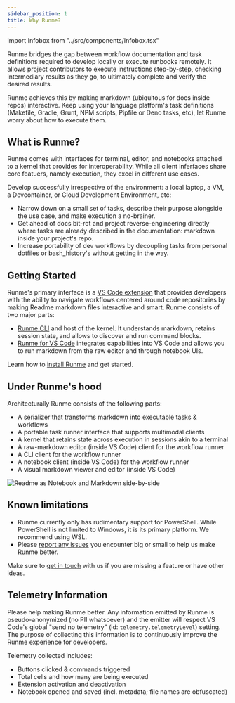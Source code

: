 ```yaml
---
sidebar_position: 1
title: Why Runme?
---
```


import Infobox from "../src/components/Infobox.tsx"

Runme bridges the gap between workflow documentation and task definitions required to develop locally or execute runbooks remotely. It allows project contributors to execute instructions step-by-step, checking intermediary results as they go, to ultimately complete and verify the desired results.

Runme achieves this by making markdown (ubiquitous for docs inside repos) interactive. Keep using your language platform's task definitions (Makefile, Gradle, Grunt, NPM scripts, Pipfile or Deno tasks, etc), let Runme worry about how to execute them.

## What is Runme?

Runme comes with interfaces for terminal, editor, and notebooks attached to a kernel that provides for interoperability. While all client inferfaces share core featuers, namely execution, they excel in different use cases.

Develop successfully irrespective of the environment: a local laptop, a VM, a Devcontainer, or Cloud Development Environment, etc:
- Narrow down on a small set of tasks, describe their purpose alongside the use case, and make execution a no-brainer.
- Get ahead of docs bit-rot and project reverse-engineering directly where tasks are already described in the documentation: markdown inside your project's repo.
- Increase portability of dev workflows by decoupling tasks from personal dotfiles or bash_history's without getting in the way.

## Getting Started

Runme's primary interface is a [VS Code extension](https://marketplace.visualstudio.com/items?itemName=stateful.runme) that provides developers with the ability to navigate workflows centered around code repositories by making Readme markdown files interactive and smart. Runme consists of two major parts:

- [Runme CLI](https://github.com/stateful/runme) and host of the kernel. It understands markdown, retains session state, and allows to discover and run command blocks.
- [Runme for VS Code](https://marketplace.visualstudio.com/items?itemName=stateful.runme) integrates capabilities into VS Code and allows you to run markdown from the raw editor and through notebook UIs.

<Infobox type="sidenote" title="Skip Ahead">
Learn how to <a href="/docs/install">install Runme</a> and get started.
</Infobox>

## Under Runme's hood

Architecturally Runme consists of the following parts:

- A serializer that transforms markdown into executable tasks & workflows
- A portable task runner interface that supports multimodal clients
- A kernel that retains state across execution in sessions akin to a terminal
- A raw-markdown editor (inside VS Code) client for the workflow runner
- A CLI client for the workflow runner
- A notebook client (inside VS Code) for the workflow runner
- A visual markdown viewer and editor (inside VS Code)

![Readme as Notebook and Markdown side-by-side](../static/img/sidebyside.png)

## Known limitations

- Runme currently only has rudimentary support for PowerShell. While PowerShell is not limited to Windows, it is its primary platform. We recommend using WSL.
- Please [report any issues](https://github.com/stateful/runme/issues/new) you encounter big or small to help us make Runme better.

<Infobox type="sidenote" title="Join Runme community!">

Make sure to [get in touch](https://discord.gg/runme) with us if you are missing a feature or have other ideas.

</Infobox>

## Telemetry Information

Please help making Runme better. Any information emitted by Runme is pseudo-anonymized (no PII whatsoever) and the emitter will respect VS Code's global "send no telemetry" (id: `telemetry.telemetryLevel`) setting. The purpose of collecting this information is to continuously improve the Runme experience for developers.

Telemetry collected includes:

- Buttons clicked & commands triggered
- Total cells and how many are being executed
- Extension activation and deactivation
- Notebook opened and saved (incl. metadata; file names are obfuscated)
